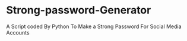 # Strong-password-Generator
A Script coded By Python To Make a Strong Password For Social Media Accounts 
